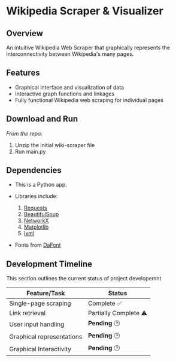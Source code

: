 # Wikipedia Scraper & Visualizer

## Overview

An intuitive Wikipedia Web Scraper that graphically represents the interconnectivity between Wikipedia's many pages.

## Features

- Graphical interface and visualization of data
- Interactive graph functions and linkages
- Fully functional Wikipedia web scraping for individual pages

## Download and Run

*From the repo:*
1. Unzip the initial wiki-scraper file
2. Run main.py

## Dependencies

- This is a Python app.

- Libraries include: <br>

  1. [Requests](https://pypi.org/project/requests/)
  2. [BeautifulSoup](https://pypi.org/projectbeautifulsoup4/)
  3. [NetworkX](https://networkx.org/)
  4. [Matplotlib](https://matplotlib.org/)
  5. [lxml](https://lxml.de/)

- Fonts from [DaFont](https://www.dafont.com/vcr-osd-mono.font)

## Development Timeline
This section outlines the current status of project developemnt

| **Feature/Task**       | **Status**
|------------------------|------------|
| Single-page scraping | Complete ✅|
| Link retrieval | Partially Complete ⚠|
| User input handling | **Pending** 🕑|
| Graphical representations | **Pending** 🕑|
| Graphical Interactivity | **Pending** 🕑|